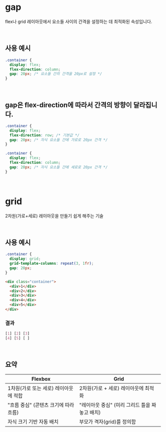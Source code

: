 # gap

flex나 grid 레이아웃에서 요소들 사이의 간격을 설정하는 데 최적화된 속성입니다.

<br>

## 사용 예시
```css
.container {
  display: flex;
  flex-direction: column;
  gap: 20px; /* 요소들 간의 간격을 20px로 설정 */
}
```

<br>

## gap은 **flex-direction**에 따라서 간격의 방향이 달라집니다.
```css
.container {
  display: flex;
  flex-direction: row; /* 기본값 */
  gap: 20px; /* 자식 요소들 간에 가로로 20px 간격 */
}
```
```css
.container {
  display: flex;
  flex-direction: column;
  gap: 20px; /* 자식 요소들 간에 세로로 20px 간격 */
}
```

<br>

# grid

2차원(가로+세로) 레이아웃을 만들기 쉽게 해주는 기술

<br>

## 사용 예시

```css
.container {
  display: grid;
  grid-template-columns: repeat(3, 1fr);
  gap: 20px;
}
```

```html
<div class="container">
  <div>1</div>
  <div>2</div>
  <div>3</div>
  <div>4</div>
  <div>5</div>
</div>
```

### 결과
```css
[1] [2] [3]
[4] [5] [ ]
```

<br>

## 요약

| Flexbox                              | Grid                                  |
|--------------------------------------|----------------------------------------|
| 1차원(가로 또는 세로) 레이아웃에 적합     | 2차원(가로 + 세로) 레이아웃에 최적화       |
| "흐름 중심" (콘텐츠 크기에 따라 흐름)     | "레이아웃 중심" (미리 그리드 틀을 짜놓고 배치) |
| 자식 크기 기반 자동 배치                 | 부모가 격자(grid)를 정의함                  |
